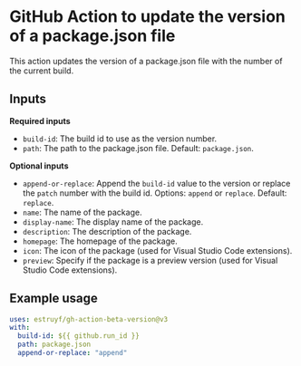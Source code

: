 # GitHub Action to update the version of a package.json file

This action updates the version of a package.json file with the number of the current build.

## Inputs

**Required inputs**

- `build-id`: The build id to use as the version number.
- `path`: The path to the package.json file. Default: `package.json`.

**Optional inputs**

- `append-or-replace`: Append the `build-id` value to the version or replace the `patch` number with the build id. Options: `append` or `replace`. Default: `replace`.
- `name`: The name of the package.
- `display-name`: The display name of the package.
- `description`: The description of the package.
- `homepage`: The homepage of the package.
- `icon`: The icon of the package (used for Visual Studio Code extensions).
- `preview`: Specify if the package is a preview version (used for Visual Studio Code extensions).

## Example usage

```yaml
uses: estruyf/gh-action-beta-version@v3
with:
  build-id: ${{ github.run_id }}
  path: package.json
  append-or-replace: "append"
```
